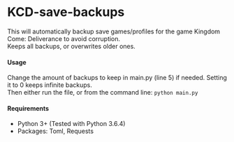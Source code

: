 # KCD-save-backups
This will automatically backup save games/profiles for the game Kingdom Come: Deliverance to avoid corruption.  
Keeps all backups, or overwrites older ones.

#### Usage
Change the amount of backups to keep in main.py (line 5) if needed. Setting it to 0 keeps infinite backups.  
Then either run the file, or from the command line: `python main.py`

#### Requirements
* Python 3+ (Tested with Python 3.6.4)
* Packages: Toml, Requests